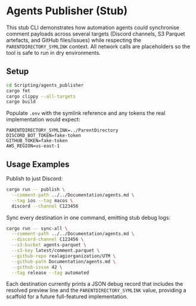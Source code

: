 # Agents Publisher (Stub)

This stub CLI demonstrates how automation agents could synchronise comment
payloads across several targets (Discord channels, S3 Parquet artefacts, and
GitHub files/issues) while respecting the `PARENTDIRECTORY_SYMLINK` context. All
network calls are placeholders so the tool is safe to run in dry environments.

## Setup

```bash
cd Scripting/agents_publisher
cargo fmt
cargo clippy --all-targets
cargo build
```

Populate `.env` with the symlink reference and any tokens the real
implementation would expect:

```dotenv
PARENTDIRECTORY_SYMLINK=../ParentDirectory
DISCORD_BOT_TOKEN=fake-token
GITHUB_TOKEN=fake-token
AWS_REGION=us-east-1
```

## Usage Examples

Publish to just Discord:

```bash
cargo run -- publish \
  --comment-path ../../Documentation/agents.md \
  --tag ios --tag macos \
  discord --channel C123456
```

Sync every destination in one command, emitting stub debug logs:

```bash
cargo run -- sync-all \
  --comment-path ../../Documentation/agents.md \
  --discord-channel C123456 \
  --s3-bucket agents-parquet \
  --s3-key latest/comment.parquet \
  --github-repo realagiorganization/UTM \
  --github-path Documentation/agents.md \
  --github-issue 42 \
  --tag release --tag automated
```

Each destination currently prints a JSON debug record that includes the resolved
preview line and the `PARENTDIRECTORY_SYMLINK` value, providing a scaffold for a
future full-featured implementation.
